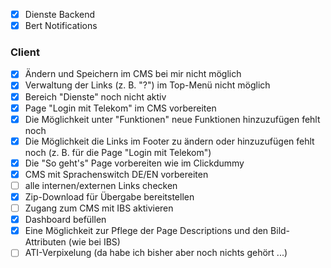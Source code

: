 - [x] Dienste Backend
- [x] Bert Notifications

### Client
- [x] Ändern und Speichern im CMS bei mir nicht möglich
- [x] Verwaltung der Links (z. B. "?") im Top-Menü nicht möglich
- [x] Bereich "Dienste" noch nicht aktiv
- [x] Page "Login mit Telekom" im CMS vorbereiten
- [x] Die Möglichkeit unter "Funktionen" neue Funktionen hinzuzufügen fehlt noch
- [x] Die Möglichkeit die Links im Footer zu ändern oder hinzuzufügen fehlt noch (z. B. für die Page "Login mit Telekom")
- [x] Die "So geht's" Page vorbereiten wie im Clickdummy
- [x] CMS mit Sprachenswitch DE/EN vorbereiten
- [ ] alle internen/externen Links checken
- [x] Zip-Download für Übergabe bereitstellen
- [ ] Zugang zum CMS mit IBS aktivieren
- [x] Dashboard befüllen
- [x] Eine Möglichkeit zur Pflege der Page Descriptions und den Bild-Attributen  (wie bei IBS) 
- [ ] ATI-Verpixelung (da habe ich bisher aber noch nichts gehört ...)
